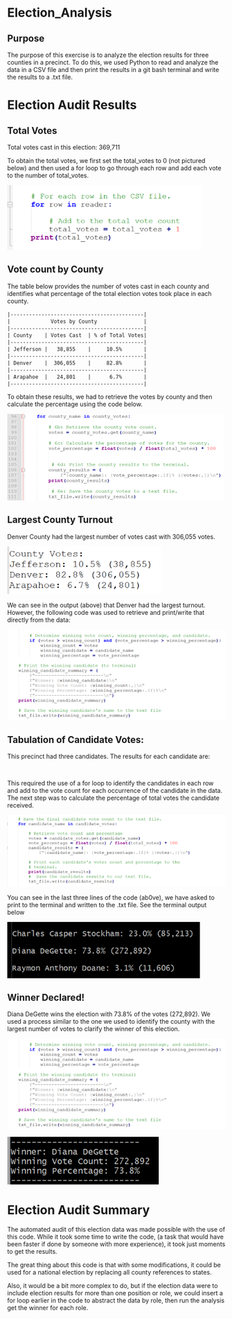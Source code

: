 # Election_Analysis

## Purpose
The purpose of this exercise is to analyze the election results for three counties in a precinct.  To do this, we used Python to read and analyze the data in a CSV file and then print the results in a git bash terminal and write the results to a .txt file.

# Election Audit Results

## Total Votes
Total votes cast in this election:  369,711
    
To obtain the total votes, we first set the total_votes to 0 (not pictured below) and then used a for loop to go through each row and add each vote to the number of total_votes.

!["total votes image"](https://github.com/LauraZJ/Election_Analysis/blob/main/Resources/total_votes_code2.png)

## Vote count by County
The table below provides the number of votes cast in each county and identifies what percentage of the total election votes took place in each county.

    |-------------------------------------------|
    |             Votes by County               |
    |-------------------------------------------|
    | County    | Votes Cast  | % of Total Votes|
    |-------------------------------------------|
    | Jefferson |   38,855    |     10.5%       |
    |-------------------------------------------|
    | Denver    |  306,055    |     82.8%       |
    |-------------------------------------------|
    | Arapahoe  |   24,801    |      6.7%       |
    |-------------------------------------------|
    
To obtain these results, we had to retrieve the votes by county and then calculate the percentage using the code below.

!["County vote breakdown code"](https://github.com/LauraZJ/Election_Analysis/blob/main/Resources/county_vote_breakdown_code2.png)


## Largest County Turnout
Denver County had the largest number of votes cast with 306,055 votes.

!["County Votes"](https://github.com/LauraZJ/Election_Analysis/blob/main/Resources/county_vote_breakdown.png)

We can see in the output (above) that Denver had the largest turnout. However, the following code was used to retrieve and print/write that directly from the data:

!["Winning_county_code"](https://github.com/LauraZJ/Election_Analysis/blob/main/Resources/winning_candidate_code.png)

## Tabulation of Candidate Votes:
This precinct had three candidates.  The results for each candidate are:

![]()

This required the use of a for loop to identify the candidates in each row and add to the vote count for each occurrence of the candidate in the data.  The next step was to calculate the percentage of total votes the candidate received.

!["county_vote_count_code"](https://github.com/LauraZJ/Election_Analysis/blob/main/Resources/candidate_vote_count_code.png)

You can see in the last three lines of the code (ab0ve), we have asked to print to the terminal and written to the .txt file. See the terminal output below

!["candidate_count_terminal"](https://github.com/LauraZJ/Election_Analysis/blob/main/Resources/candidate_count_terminal.png)

## Winner Declared!
Diana DeGette wins the election with 73.8% of the votes (272,892).  We used a process similar to the one we used to identify the county with the largest number of votes to clarify the winner of this election.

!["Winning candidate code"](https://github.com/LauraZJ/Election_Analysis/blob/main/Resources/winning_candidate_code.png)

!["Winning Candidate Readour"](https://github.com/LauraZJ/Election_Analysis/blob/main/Resources/winning_candidate_readout.png)


# Election Audit Summary

The automated audit of this election data was made possible with the use of this code.  While it took some time to write the code, (a task that would have been faster if done by someone with more experience), it took just moments to get the results. 

The great thing about this code is that with some modifications, it could be used for a national election by replacing all county references to states.


Also, it would be a bit more complex to do, but if the election data were to include election results for more than one position or role, we could insert a for loop earlier in the code to abstract the data by role, then run the analysis get the winner for each role.

